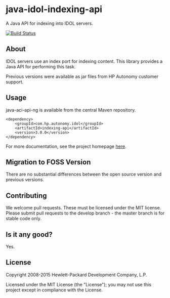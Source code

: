 # java-idol-indexing-api

A Java API for indexing into IDOL servers.

[![Build Status](https://travis-ci.org/hpautonomy/java-idol-indexing-api.svg?branch=master)](https://travis-ci.org/hpautonomy/java-idol-indexing-api)

## About
IDOL servers use an index port for indexing content. This library provides a Java API for performing this task.

Previous versions were available as jar files from HP Autonomy customer support.

## Usage
java-aci-api-ng is available from the central Maven repository.

    <dependency>
        <groupId>com.hp.autonomy.idol</groupId>
        <artifactId>indexing-api</artifactId>
        <version>3.0.0</version>
    </dependency>

For more documentation, see the project homepage [here](http://hpautonomy.github.io/java-idol-indexing-api).

## Migration to FOSS Version
There are no substantial differences between the open source version and previous versions.

## Contributing
We welcome pull requests. These must be licensed under the MIT license. Please submit pull requests to the develop
branch - the master branch is for stable code only.

## Is it any good?
Yes.

## License
Copyright 2008-2015 Hewlett-Packard Development Company, L.P.

Licensed under the MIT License (the "License"); you may not use this project except in compliance with the License.
